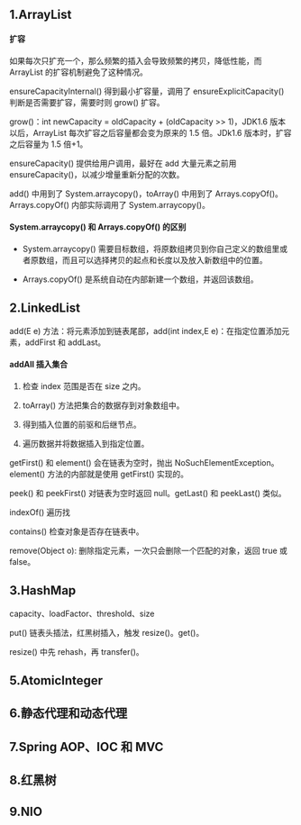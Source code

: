 ## 1.ArrayList

#### 扩容

如果每次只扩充一个，那么频繁的插入会导致频繁的拷贝，降低性能，而 ArrayList 的扩容机制避免了这种情况。

ensureCapacityInternal() 得到最小扩容量，调用了 ensureExplicitCapacity() 判断是否需要扩容，需要时则 grow() 扩容。

grow()：int newCapacity = oldCapacity + (oldCapacity >> 1)，JDK1.6 版本以后，ArrayList 每次扩容之后容量都会变为原来的 1.5 倍。JDk1.6 版本时，扩容之后容量为 1.5 倍+1。 

ensureCapacity() 提供给用户调用，最好在 add 大量元素之前用 ensureCapacity()，以减少增量重新分配的次数。

add() 中用到了 System.arraycopy()，toArray() 中用到了 Arrays.copyOf()。Arrays.copyOf() 内部实际调用了 System.arraycopy()。

####  System.arraycopy() 和 Arrays.copyOf() 的区别

- System.arraycopy() 需要目标数组，将原数组拷贝到你自己定义的数组里或者原数组，而且可以选择拷贝的起点和长度以及放入新数组中的位置。

- Arrays.copyOf() 是系统自动在内部新建一个数组，并返回该数组。



## 2.LinkedList

add(E e) 方法：将元素添加到链表尾部，add(int index,E e)：在指定位置添加元素，addFirst 和 addLast。

#### addAll 插入集合

1. 检查 index 范围是否在 size 之内。

2. toArray() 方法把集合的数据存到对象数组中。
3. 得到插入位置的前驱和后继节点。
4. 遍历数据并将数据插入到指定位置。

getFirst() 和 element() 会在链表为空时，抛出 NoSuchElementException。element() 方法的内部就是使用 getFirst() 实现的。

peek() 和 peekFirst() 对链表为空时返回 null。getLast() 和 peekLast() 类似。                    



indexOf() 遍历找                                                      

contains() 检查对象是否存在链表中。

remove(Object o): 删除指定元素，一次只会删除一个匹配的对象，返回 true 或 false。



## 3.HashMap

capacity、loadFactor、threshold、size

put() 链表头插法，红黑树插入，触发 resize()。get()。

resize() 中先 rehash，再 transfer()。



## 	5.AtomicInteger

## 6.静态代理和动态代理

## 7.Spring AOP、IOC 和 MVC

## 8.红黑树

## 9.NIO
